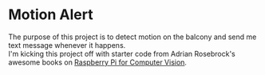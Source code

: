 # Motion Alert  
The purpose of this project is to detect motion on the balcony and send me text message whenever it happens.  
I'm kicking this project off with starter code from Adrian Rosebrock's awesome books on [Raspberry Pi for Computer Vision](https://www.pyimagesearch.com/raspberry-pi-for-computer-vision/).  

